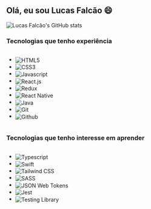 ## Olá, eu sou Lucas Falcão 😄

![Lucas Falcão's GitHub stats](https://github-readme-stats.vercel.app/api?username=LucasNFalcao&show_icons=true&theme=tokyonight)

### Tecnologias que tenho experiência

<div style="display: inline-block">
  <ul>
    <li>
      <img align="center" src="https://img.shields.io/badge/HTML5-E34F26?style=for-the-badge&logo=html5&logoColor=white" alt="HTML5"/>        </li>
    <li>
      <img align="center" src="https://img.shields.io/badge/CSS3-1572B6?style=for-the-badge&logo=css3&logoColor=white" alt="CSS3"/>
    </li>
    <li>
      <img align="center" src="https://img.shields.io/badge/JavaScript-F7DF1E?style=for-the-badge&logo=javascript&logoColor=black"
         alt="Javascript"/>
    </li>
    <li>
      <img align="center" src="https://img.shields.io/badge/React-20232A?style=for-the-badge&logo=react&logoColor=61DAFB" alt="React.js"/>
    </li>
    <li>
      <img align="center" src="https://img.shields.io/badge/Redux-593D88?style=for-the-badge&logo=redux&logoColor=white" alt="Redux"/>
    </li>
    <li>
      <img align="center" src="https://img.shields.io/badge/React_Native-20232A?style=for-the-badge&logo=react&logoColor=61DAFB"
         alt="React Native"/>
    </li>
    <li>
      <img align="center" src="https://img.shields.io/badge/Java-ED8B00?style=for-the-badge&logo=openjdk&logoColor=white" alt="Java"/>
    </li>
    <li>
      <img align="center" src="https://img.shields.io/badge/GIT-E44C30?style=for-the-badge&logo=git&logoColor=white" alt="Git"/>
    </li>
    <li>
      <img align="center" src="https://img.shields.io/badge/GitHub-100000?style=for-the-badge&logo=github&logoColor=white" alt="Github"/>
    </li>
  </ul>
</div>

### Tecnologias que tenho interesse em aprender

<div style="display: inline-block">
  <ul>
    <li>
      <img align="center" src="https://img.shields.io/badge/TypeScript-007ACC?style=for-the-badge&logo=typescript&logoColor=white"                 alt="Typescript"/>
    </li>
    <li>
      <img align="center" src="https://img.shields.io/badge/Swift-FA7343?style=for-the-badge&logo=swift&logoColor=white" alt="Swift"/>
    </li>
    <li>
      <img align="center" src="https://img.shields.io/badge/Tailwind_CSS-38B2AC?style=for-the-badge&logo=tailwind-css&logoColor=white"
         alt="Tailwind CSS"/>
    </li>
    <li>
      <img align="center" src="https://img.shields.io/badge/Sass-CC6699?style=for-the-badge&logo=sass&logoColor=white" alt="SASS"/>
    </li>
    <li>
      <img align="center" src="https://img.shields.io/badge/json%20web%20tokens-323330?style=for-the-badge&logo=json-web-tokens&logoColor=pink" alt="JSON Web Tokens"/>
    </li>
    <li>
      <img align="center" src="https://img.shields.io/badge/Jest-323330?style=for-the-badge&logo=Jest&logoColor=white"
         alt="Jest"/>
    </li>
    <li>
      <img align="center" src="https://img.shields.io/badge/testing%20library-323330?style=for-the-badge&logo=testing-library&logoColor=red" alt="Testing Library"/>
    </li>
  </ul>
</div>
